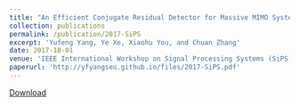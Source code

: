 ```yaml
---
title: "An Efficient Conjugate Residual Detector for Massive MIMO Systems"
collection: publications
permalink: /publication/2017-SiPS
excerpt: 'Yufeng Yang, Ye Xe, Xiaohu You, and Chuan Zhang'
date: 2017-10-01
venue: 'IEEE International Workshop on Signal Processing Systems (SiPS)'
paperurl: 'http://yfyangseu.github.io/files/2017-SiPS.pdf'
---
```

<!-- This paper is about the number 1. The number 2 is left for future work.
 -->
 
[Download](http://yfyangseu.github.io/files/2017-SiPS.pdf)
<!-- 
Recommended citation: Your Name, You. (2009). "Paper Title Number 1." <i>Journal 1</i>. 1(1).
 -->

<!-- ---
title: "An Efficient Conjugate Residual Detector for Massive MIMO Systems"
collection: publications
permalink: /publication/2009-10-01-paper-title-number-1
excerpt: 'This paper is about the number 1. The number 2 is left for future work.'
date: 2017-10-01
venue: 'IEEE International Workshop on Signal Processing Systems (SiPS)'
paperurl: 'http://yfyangseu.github.io/files/2017-SiPS.pdf'
citation: 'Your Name, You. (2009). &quot;Paper Title Number 1.&quot; <i>Journal 1</i>. 1(1).'
--- -->
 

